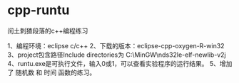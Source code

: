 # cpp-runtu
闰土刺猹段落的c++编程练习

1、编程环境：eclipse c/c++
2、下载的版本：eclipse-cpp-oxygen-R-win32
3、project包含路径Include directories为 C:\MinGW\nds32le-elf-newlib-v2j
4、runtu.exe是可执行文件，输入0或1，可以查看实验程序的运行结果。
5、增加了 随机数 和 时间 函数的练习。
